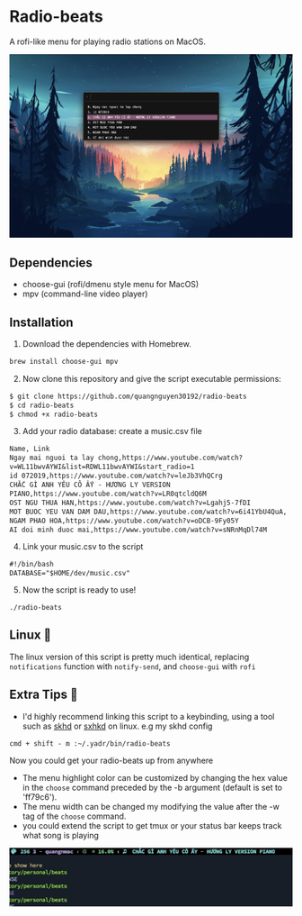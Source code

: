 # Radio-beats
A rofi-like menu for playing radio stations on MacOS.

![demo.jpg](demo.jpg)

## Dependencies
- choose-gui (rofi/dmenu style menu for MacOS)
- mpv (command-line video player)

## Installation

1. Download the dependencies with Homebrew.
```bash
brew install choose-gui mpv
```

2. Now clone this repository and give the script executable permissions:

```
$ git clone https://github.com/quangnguyen30192/radio-beats
$ cd radio-beats
$ chmod +x radio-beats
```

3. Add your radio database: create a music.csv file
```csv
Name, Link
Ngay mai nguoi ta lay chong,https://www.youtube.com/watch?v=WL11bwvAYWI&list=RDWL11bwvAYWI&start_radio=1
id 072019,https://www.youtube.com/watch?v=leJb3VhQCrg
CHẮC GÌ ANH YÊU CÔ ẤY - HƯƠNG LY VERSION PIANO,https://www.youtube.com/watch?v=LR0qtcldQ6M
OST NGU THUA HAN,https://www.youtube.com/watch?v=Lgahj5-7fDI
MOT BUOC YEU VAN DAM DAU,https://www.youtube.com/watch?v=6i41YbU4QuA,
NGAM PHAO HOA,https://www.youtube.com/watch?v=oDCB-9Fy05Y
AI doi minh duoc mai,https://www.youtube.com/watch?v=sNRnMqDl74M
```

4. Link your music.csv to the script
```
#!/bin/bash
DATABASE="$HOME/dev/music.csv"
```

5. Now the script is ready to use!

```
./radio-beats
```

## Linux 🐧

The linux version of this script is pretty much identical, replacing `notifications` function with `notify-send`, and `choose-gui` with `rofi`

## Extra Tips 📝
- I'd highly recommend linking this script to a keybinding, using a tool such as [skhd](https://github.com/koekeishiya/skhd) or [sxhkd](https://github.com/baskerville/sxhkd) on linux.
e.g my skhd config
```
cmd + shift - m :~/.yadr/bin/radio-beats
```
Now you could get your radio-beats up from anywhere

- The menu highlight color can be customized by changing the hex value in the `choose` command preceded by the -b argument (default is set to 'ff79c6').
- The menu width can be changed my modifying the value after the -w tag of the `choose` command.
- you could extend the script to get tmux or your status bar keeps track what song is playing

![status.jpg](status.jpg)
